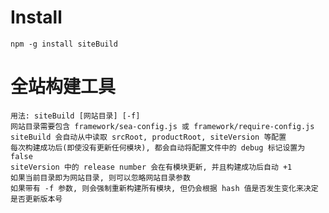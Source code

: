 # Install
`npm -g install siteBuild`

# 全站构建工具
    用法: siteBuild [网站目录] [-f]
    网站目录需要包含 framework/sea-config.js 或 framework/require-config.js
    siteBuild 会自动从中读取 srcRoot, productRoot, siteVersion 等配置
    每次构建成功后(即使没有更新任何模块), 都会自动将配置文件中的 debug 标记设置为 false
    siteVersion 中的 release number 会在有模块更新, 并且构建成功后自动 +1
    如果当前目录即为网站目录, 则可以忽略网站目录参数
    如果带有 -f 参数, 则会强制重新构建所有模块, 但仍会根据 hash 值是否发生变化来决定是否更新版本号